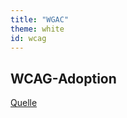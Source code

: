 ```yaml
---
title: "WGAC"
theme: white
id: wcag
---
```

## WCAG-Adoption

[Quelle](https://www.3playmedia.com/2017/08/22/countries-that-have-adopted-wcag-standards-map/)